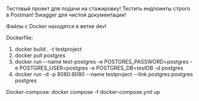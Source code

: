 Тестовый проект для подачи на стажировку!
Тестить ендпоинты строго в Postman!
Swagger для чистой документации!

Файлы с Docker находятся в ветке dev!

Dockerfile:
1) docker build . -t testproject
2) docker pull postgres
3) docker run --name test-postgres -e POSTGRES_PASSWORD=postgres -e POSTGRES_USER=postgres -e POSTGRES_DB=testDB -d postgres
4) docker run -d -p 8080:8080 --name testproject --link postgres:postgres postgres

Docker-compose:
docker compose -f docker-compose.yml up 
